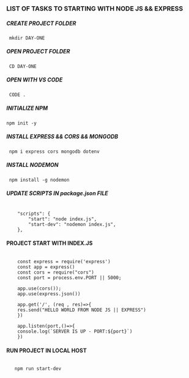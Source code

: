 ### LIST OF TASKS TO STARTING WITH NODE JS && EXPRESS

##### CREATE PROJECT FOLDER

<pre><code> mkdir DAY-ONE </code></pre>

##### OPEN PROJECT FOLDER

<pre><code> CD DAY-ONE </code></pre>

##### OPEN WITH VS CODE

<pre><code> CODE .</code></pre>

##### INITIALIZE NPM

<pre><code>npm init -y</code></pre>

##### INSTALL EXPRESS && CORS && MONGODB

<pre><code> npm i express cors mongodb dotenv</code></pre>

##### INSTALL NODEMON

<pre><code> npm install -g nodemon  </code></pre>

##### UPDATE SCRIPTS IN package.json FILE

<pre><code> 
    "scripts": {
        "start": "node index.js", 
        "start-dev": "nodemon index.js",
    },
</code></pre>

#### PROJECT START WITH INDEX.JS

<pre><code> 
    const express = require('express')
    const app = express()
    const cors = require("cors")
    const port = process.env.PORT || 5000;

    app.use(cors());
    app.use(express.json())

    app.get('/', (req , res)=>{
    res.send("HELLO WORLD FROM NODE JS || EXPRESS")
    })

    app.listen(port,()=>{
    console.log(`SERVER IS UP - PORT:${port}`)
    })
</code></pre>

#### RUN PROJECT IN LOCAL HOST

<pre><code> 
   npm run start-dev
</code></pre>
